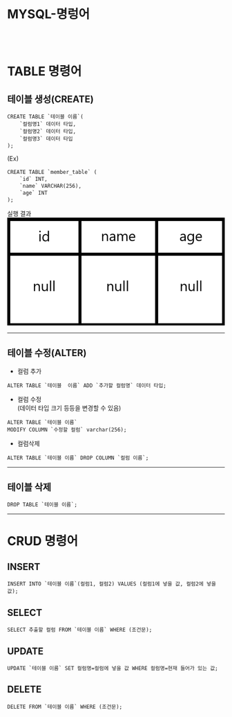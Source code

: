 # MYSQL-명렁어
<br>&nbsp;

# TABLE 명령어
## 테이블 생성(CREATE)
```
CREATE TABLE `테이블 이름`(
    `컬럼명1` 데이터 타입,
    `컬럼명2` 데이터 타입,
    `컬럼명3` 데이터 타입
);
```
(Ex)
```
CREATE TABLE `member_table` (
    `id` INT,
    `name` VARCHAR(256),
    `age` INT
);
```
실행 결과
![테이블3](%ED%85%8C%EC%9D%B4%EB%B8%94(3).png)

---
## 테이블 수정(ALTER)
+ 컬럼 추가
```
ALTER TABLE `테이블  이름` ADD `추가할 컬럼명` 데이터 타입;
```
+ 컬럼 수정<br>(데이터 타입 크기 등등을 변경할 수 있음)
```
ALTER TABLE `테이블 이름`
MODIFY COLUMN `수정할 컬럼` varchar(256);
```
+ 컬럼삭제
```
ALTER TABLE `테이블 이름` DROP COLUMN `컬럼 이름`;
```

---
## 테이블 삭제
```
DROP TABLE `테이블 이름`;
```

---
# CRUD 명령어
## INSERT
```
INSERT INTO `테이블 이름`(컬럼1, 컬럼2) VALUES (컬럼1에 넣을 값, 컬럼2에 넣을 값);
```
## SELECT
```
SELECT 추출할 컬럼 FROM `테이블 이름` WHERE (조건문);
```
## UPDATE
```
UPDATE `테이블 이름` SET 컬럼명=컬럼에 넣을 값 WHERE 컬럼명=현재 들어가 있는 값;
```
## DELETE
```
DELETE FROM `테이블 이름` WHERE (조건문);
```